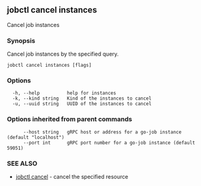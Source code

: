 ## jobctl cancel instances

Cancel job instances

### Synopsis

Cancel job instances by the specified query.

```
jobctl cancel instances [flags]
```

### Options

```
  -h, --help          help for instances
  -k, --kind string   Kind of the instances to cancel
  -u, --uuid string   UUID of the instances to cancel
```

### Options inherited from parent commands

```
      --host string   gRPC host or address for a go-job instance (default "localhost")
      --port int      gRPC port number for a go-job instance (default 59051)
```

### SEE ALSO

* [jobctl cancel](jobctl_cancel.md)	 - cancel the specified resource

